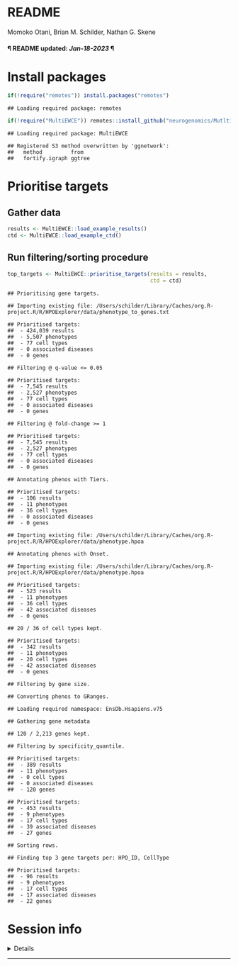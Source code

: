README
================
Momoko Otani, Brian M. Schilder, Nathan G. Skene
<h4> ¶ README updated: <i>Jan-18-2023</i> ¶ </h4>

# Install packages

``` r
if(!require("remotes")) install.packages("remotes")
```

    ## Loading required package: remotes

``` r
if(!require("MultiEWCE")) remotes::install_github("neurogenomics/MutltiEWCE")
```

    ## Loading required package: MultiEWCE

    ## Registered S3 method overwritten by 'ggnetwork':
    ##   method         from  
    ##   fortify.igraph ggtree

# Prioritise targets

## Gather data

``` r
results <- MultiEWCE::load_example_results()
ctd <- MultiEWCE::load_example_ctd()
```

## Run filtering/sorting procedure

``` r
top_targets <- MultiEWCE::prioritise_targets(results = results,
                                             ctd = ctd)
```

    ## Prioritising gene targets.

    ## Importing existing file: /Users/schilder/Library/Caches/org.R-project.R/R/HPOExplorer/data/phenotype_to_genes.txt

    ## Prioritised targets: 
    ##  - 424,039 results 
    ##  - 5,507 phenotypes 
    ##  - 77 cell types 
    ##  - 0 associated diseases 
    ##  - 0 genes

    ## Filtering @ q-value <= 0.05

    ## Prioritised targets: 
    ##  - 7,545 results 
    ##  - 2,527 phenotypes 
    ##  - 77 cell types 
    ##  - 0 associated diseases 
    ##  - 0 genes

    ## Filtering @ fold-change >= 1

    ## Prioritised targets: 
    ##  - 7,545 results 
    ##  - 2,527 phenotypes 
    ##  - 77 cell types 
    ##  - 0 associated diseases 
    ##  - 0 genes

    ## Annotating phenos with Tiers.

    ## Prioritised targets: 
    ##  - 106 results 
    ##  - 11 phenotypes 
    ##  - 36 cell types 
    ##  - 0 associated diseases 
    ##  - 0 genes

    ## Importing existing file: /Users/schilder/Library/Caches/org.R-project.R/R/HPOExplorer/data/phenotype.hpoa

    ## Annotating phenos with Onset.

    ## Importing existing file: /Users/schilder/Library/Caches/org.R-project.R/R/HPOExplorer/data/phenotype.hpoa

    ## Prioritised targets: 
    ##  - 523 results 
    ##  - 11 phenotypes 
    ##  - 36 cell types 
    ##  - 42 associated diseases 
    ##  - 0 genes

    ## 20 / 36 of cell types kept.

    ## Prioritised targets: 
    ##  - 342 results 
    ##  - 11 phenotypes 
    ##  - 20 cell types 
    ##  - 42 associated diseases 
    ##  - 0 genes

    ## Filtering by gene size.

    ## Converting phenos to GRanges.

    ## Loading required namespace: EnsDb.Hsapiens.v75

    ## Gathering gene metadata

    ## 120 / 2,213 genes kept.

    ## Filtering by specificity_quantile.

    ## Prioritised targets: 
    ##  - 389 results 
    ##  - 11 phenotypes 
    ##  - 0 cell types 
    ##  - 0 associated diseases 
    ##  - 120 genes

    ## Prioritised targets: 
    ##  - 453 results 
    ##  - 9 phenotypes 
    ##  - 17 cell types 
    ##  - 39 associated diseases 
    ##  - 27 genes

    ## Sorting rows.

    ## Finding top 3 gene targets per: HPO_ID, CellType

    ## Prioritised targets: 
    ##  - 96 results 
    ##  - 9 phenotypes 
    ##  - 17 cell types 
    ##  - 17 associated diseases 
    ##  - 22 genes

# Session info

<details>

``` r
utils::sessionInfo()
```

    ## R version 4.2.1 (2022-06-23)
    ## Platform: x86_64-apple-darwin17.0 (64-bit)
    ## Running under: macOS Big Sur ... 10.16
    ## 
    ## Matrix products: default
    ## BLAS:   /Library/Frameworks/R.framework/Versions/4.2/Resources/lib/libRblas.0.dylib
    ## LAPACK: /Library/Frameworks/R.framework/Versions/4.2/Resources/lib/libRlapack.dylib
    ## 
    ## locale:
    ## [1] en_US.UTF-8/en_US.UTF-8/en_US.UTF-8/C/en_US.UTF-8/en_US.UTF-8
    ## 
    ## attached base packages:
    ## [1] stats     graphics  grDevices utils     datasets  methods   base     
    ## 
    ## other attached packages:
    ## [1] MultiEWCE_0.1.2 remotes_2.4.2  
    ## 
    ## loaded via a namespace (and not attached):
    ##   [1] backports_1.4.1               AnnotationHub_3.6.0          
    ##   [3] BiocFileCache_2.6.0           plyr_1.8.8                   
    ##   [5] lazyeval_0.2.2                orthogene_1.4.1              
    ##   [7] ewceData_1.6.0                BiocParallel_1.32.5          
    ##   [9] GenomeInfoDb_1.34.6           ggnetwork_0.5.10             
    ##  [11] ggplot2_3.4.0                 digest_0.6.31                
    ##  [13] ensembldb_2.22.0              yulab.utils_0.0.6            
    ##  [15] htmltools_0.5.4               RNOmni_1.0.1                 
    ##  [17] fansi_1.0.3                   magrittr_2.0.3               
    ##  [19] memoise_2.0.1                 ontologyPlot_1.6             
    ##  [21] limma_3.54.0                  Biostrings_2.66.0            
    ##  [23] matrixStats_0.63.0            R.utils_2.12.2               
    ##  [25] prettyunits_1.1.1             colorspace_2.0-3             
    ##  [27] blob_1.2.3                    rappdirs_0.3.3               
    ##  [29] xfun_0.36                     dplyr_1.0.10                 
    ##  [31] crayon_1.5.2                  RCurl_1.98-1.9               
    ##  [33] jsonlite_1.8.4                graph_1.76.0                 
    ##  [35] ape_5.6-2                     glue_1.6.2                   
    ##  [37] gtable_0.3.1                  zlibbioc_1.44.0              
    ##  [39] XVector_0.38.0                HGNChelper_0.8.1             
    ##  [41] DelayedArray_0.24.0           car_3.1-1                    
    ##  [43] Rgraphviz_2.42.0              SingleCellExperiment_1.20.0  
    ##  [45] BiocGenerics_0.44.0           abind_1.4-5                  
    ##  [47] scales_1.2.1                  DBI_1.1.3                    
    ##  [49] rstatix_0.7.1                 Rcpp_1.0.9                   
    ##  [51] progress_1.2.2                viridisLite_0.4.1            
    ##  [53] xtable_1.8-4                  gridGraphics_0.5-1           
    ##  [55] tidytree_0.4.2                bit_4.0.5                    
    ##  [57] stats4_4.2.1                  htmlwidgets_1.6.1            
    ##  [59] httr_1.4.4                    ontologyIndex_2.10           
    ##  [61] HPOExplorer_0.99.2            ellipsis_0.3.2               
    ##  [63] XML_3.99-0.13                 pkgconfig_2.0.3              
    ##  [65] R.methodsS3_1.8.2             dbplyr_2.3.0                 
    ##  [67] utf8_1.2.2                    ggplotify_0.1.0              
    ##  [69] tidyselect_1.2.0              rlang_1.0.6                  
    ##  [71] reshape2_1.4.4                later_1.3.0                  
    ##  [73] AnnotationDbi_1.60.0          munsell_0.5.0                
    ##  [75] BiocVersion_3.16.0            tools_4.2.1                  
    ##  [77] cachem_1.0.6                  cli_3.6.0                    
    ##  [79] generics_0.1.3                RSQLite_2.2.20               
    ##  [81] ExperimentHub_2.6.0           statnet.common_4.7.0         
    ##  [83] broom_1.0.2                   evaluate_0.20                
    ##  [85] stringr_1.5.0                 fastmap_1.1.0                
    ##  [87] EnsDb.Hsapiens.v75_2.99.0     yaml_2.3.6                   
    ##  [89] ggtree_3.6.2                  babelgene_22.9               
    ##  [91] knitr_1.41                    bit64_4.0.5                  
    ##  [93] purrr_1.0.1                   AnnotationFilter_1.22.0      
    ##  [95] KEGGREST_1.38.0               gprofiler2_0.2.1             
    ##  [97] nlme_3.1-161                  mime_0.12                    
    ##  [99] R.oo_1.25.0                   grr_0.9.5                    
    ## [101] aplot_0.1.9                   xml2_1.3.3                   
    ## [103] biomaRt_2.54.0                compiler_4.2.1               
    ## [105] rstudioapi_0.14               plotly_4.10.1                
    ## [107] filelock_1.0.2                curl_5.0.0                   
    ## [109] png_0.1-8                     interactiveDisplayBase_1.36.0
    ## [111] ggsignif_0.6.4                treeio_1.22.0                
    ## [113] paintmap_1.0                  tibble_3.1.8                 
    ## [115] EWCE_1.6.0                    homologene_1.4.68.19.3.27    
    ## [117] stringi_1.7.12                GenomicFeatures_1.50.3       
    ## [119] lattice_0.20-45               ProtGenerics_1.30.0          
    ## [121] Matrix_1.5-3                  vctrs_0.5.1                  
    ## [123] pillar_1.8.1                  lifecycle_1.0.3              
    ## [125] BiocManager_1.30.19           data.table_1.14.6            
    ## [127] bitops_1.0-7                  rtracklayer_1.58.0           
    ## [129] httpuv_1.6.8                  patchwork_1.1.2              
    ## [131] GenomicRanges_1.50.2          BiocIO_1.8.0                 
    ## [133] R6_2.5.1                      promises_1.2.0.1             
    ## [135] network_1.18.0                IRanges_2.32.0               
    ## [137] codetools_0.2-18              assertthat_0.2.1             
    ## [139] SummarizedExperiment_1.28.0   rjson_0.2.21                 
    ## [141] GenomicAlignments_1.34.0      Rsamtools_2.14.0             
    ## [143] S4Vectors_0.36.1              GenomeInfoDbData_1.2.9       
    ## [145] hms_1.1.2                     parallel_4.2.1               
    ## [147] grid_4.2.1                    ggfun_0.0.9                  
    ## [149] tidyr_1.2.1                   coda_0.19-4                  
    ## [151] rmarkdown_2.19                MatrixGenerics_1.10.0        
    ## [153] carData_3.0-5                 ggpubr_0.5.0                 
    ## [155] piggyback_0.1.4               Biobase_2.58.0               
    ## [157] shiny_1.7.4                   restfulr_0.0.15

</details>
<hr>
